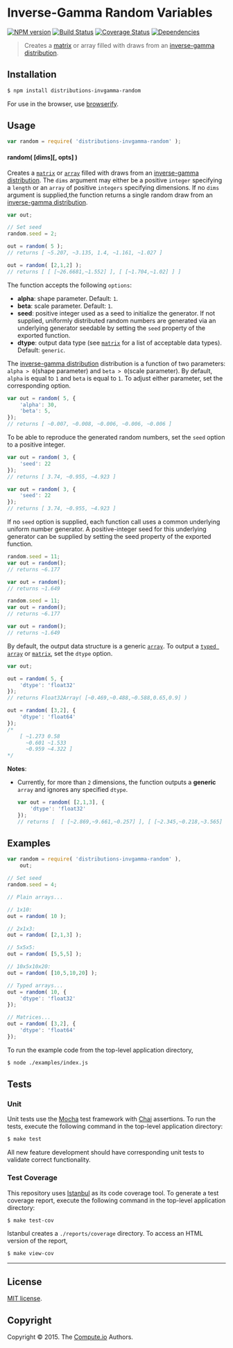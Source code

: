 Inverse-Gamma Random Variables
===
[![NPM version][npm-image]][npm-url] [![Build Status][travis-image]][travis-url] [![Coverage Status][codecov-image]][codecov-url] [![Dependencies][dependencies-image]][dependencies-url]

> Creates a [matrix](https://github.com/dstructs/matrix) or array filled with draws from an [inverse-gamma distribution](https://en.wikipedia.org/wiki/Inverse-gamma_distribution).


## Installation

``` bash
$ npm install distributions-invgamma-random
```

For use in the browser, use [browserify](https://github.com/substack/node-browserify).


## Usage

``` javascript
var random = require( 'distributions-invgamma-random' );
```

#### random( [dims][, opts] )

Creates a [`matrix`](https://github.com/dstructs/matrix) or [`array`](https://developer.mozilla.org/en-US/docs/Web/JavaScript/Reference/Global_Objects/Array) filled with draws from an [inverse-gamma distribution](https://en.wikipedia.org/wiki/Inverse-gamma_distribution). The `dims` argument may either be a positive `integer` specifying a `length` or an `array` of positive `integers` specifying dimensions. If no `dims` argument is supplied,the function returns a single random draw from an [inverse-gamma distribution](https://en.wikipedia.org/wiki/Inverse-gamma_distribution).

``` javascript
var out;

// Set seed
random.seed = 2;

out = random( 5 );
// returns [ ~5.207, ~3.135, 1.4, ~1.161, ~1.027 ]

out = random( [2,1,2] );
// returns [ [ [~26.6681,~1.552] ], [ [~1.704,~1.02] ] ]

```

The function accepts the following `options`:

*	__alpha__: shape parameter. Default: `1`.
*	__beta__: scale parameter. Default: `1`.
*	__seed__: positive integer used as a seed to initialize the generator. If not supplied, uniformly distributed random numbers are generated via an underlying generator seedable by setting the `seed` property of the exported function.
*	__dtype__: output data type (see [`matrix`](https://github.com/dstructs/matrix) for a list of acceptable data types). Default: `generic`.

The [inverse-gamma distribution](https://en.wikipedia.org/wiki/Inverse-gamma_distribution) distribution is a function of two parameters: `alpha > 0`(shape parameter) and `beta > 0`(scale parameter). By default, `alpha` is equal to `1` and `beta` is equal to `1`. To adjust either parameter, set the corresponding option.

``` javascript
var out = random( 5, {
	'alpha': 30,
	'beta': 5,
});
// returns [ ~0.007, ~0.008, ~0.006, ~0.006, ~0.006 ]

```

To be able to reproduce the generated random numbers, set the `seed` option to a positive integer.

``` javascript
var out = random( 3, {
	'seed': 22
});
// returns [ 3.74, ~0.955, ~4.923 ]

var out = random( 3, {
    'seed': 22
});
// returns [ 3.74, ~0.955, ~4.923 ]

```

If no `seed` option is supplied, each function call uses a common underlying uniform number generator. A positive-integer seed for this underlying generator can be supplied by setting the seed property of the exported function.

```javascript
random.seed = 11;
var out = random();
// returns ~6.177

var out = random();
// returns ~1.649

random.seed = 11;
var out = random();
// returns ~6.177

var out = random();
// returns ~1.649

```

By default, the output data structure is a generic [`array`](https://developer.mozilla.org/en-US/docs/Web/JavaScript/Reference/Global_Objects/Array). To output a [`typed array`](https://developer.mozilla.org/en-US/docs/Web/JavaScript/Typed_arrays) or [`matrix`](https://github.com/dstructs/matrix), set the `dtype` option.

``` javascript
var out;

out = random( 5, {
	'dtype': 'float32'
});
// returns Float32Array( [~0.469,~0.488,~0.588,0.65,0.9] )

out = random( [3,2], {
	'dtype': 'float64'
});
/*
	[ ~1.273 0.58
	  ~0.601 ~1.533
	  ~0.959 ~4.322 ]
*/

```

__Notes__:
*	Currently, for more than `2` dimensions, the function outputs a __generic__ `array` and ignores any specified `dtype`.

	``` javascript
	var out = random( [2,1,3], {
		'dtype': 'float32'
	});
	// returns [  [ [~2.869,~9.661,~0.257] ], [ [~2.345,~0.218,~3.565] ] ]

	```

## Examples

``` javascript
var random = require( 'distributions-invgamma-random' ),
	out;

// Set seed
random.seed = 4;

// Plain arrays...

// 1x10:
out = random( 10 );

// 2x1x3:
out = random( [2,1,3] );

// 5x5x5:
out = random( [5,5,5] );

// 10x5x10x20:
out = random( [10,5,10,20] );

// Typed arrays...
out = random( 10, {
	'dtype': 'float32'
});

// Matrices...
out = random( [3,2], {
	'dtype': 'float64'
});
```

To run the example code from the top-level application directory,

``` bash
$ node ./examples/index.js
```


## Tests

### Unit

Unit tests use the [Mocha](http://mochajs.org/) test framework with [Chai](http://chaijs.com) assertions. To run the tests, execute the following command in the top-level application directory:

``` bash
$ make test
```

All new feature development should have corresponding unit tests to validate correct functionality.


### Test Coverage

This repository uses [Istanbul](https://github.com/gotwarlost/istanbul) as its code coverage tool. To generate a test coverage report, execute the following command in the top-level application directory:

``` bash
$ make test-cov
```

Istanbul creates a `./reports/coverage` directory. To access an HTML version of the report,

``` bash
$ make view-cov
```


---
## License

[MIT license](http://opensource.org/licenses/MIT).


## Copyright

Copyright &copy; 2015. The [Compute.io](https://github.com/compute-io) Authors.


[npm-image]: http://img.shields.io/npm/v/distributions-invgamma-random.svg
[npm-url]: https://npmjs.org/package/distributions-invgamma-random

[travis-image]: http://img.shields.io/travis/distributions-io/invgamma-random/master.svg
[travis-url]: https://travis-ci.org/distributions-io/invgamma-random

[codecov-image]: https://img.shields.io/codecov/c/github/distributions-io/invgamma-random/master.svg
[codecov-url]: https://codecov.io/github/distributions-io/invgamma-random?branch=master

[dependencies-image]: http://img.shields.io/david/distributions-io/invgamma-random.svg
[dependencies-url]: https://david-dm.org/distributions-io/invgamma-random

[dev-dependencies-image]: http://img.shields.io/david/dev/distributions-io/invgamma-random.svg
[dev-dependencies-url]: https://david-dm.org/dev/distributions-io/invgamma-random

[github-issues-image]:  http://img.shields.io/github/issues/distributions-io/invgamma-random.svg
[github-issues-url]: https://github.com/distributions-io/invgamma-random/issues
